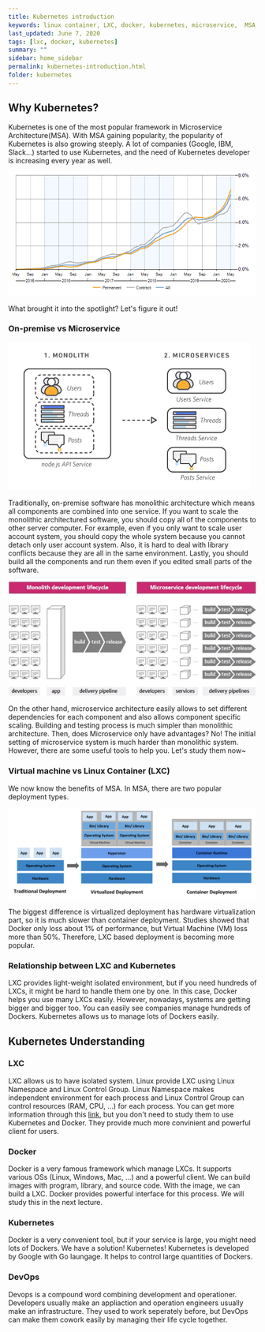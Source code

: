 ```yaml
---
title: Kubernetes introduction
keywords: linux container, LXC, docker, kubernetes, microservice,  MSA, k8s
last_updated: June 7, 2020
tags: [lxc, docker, kubernetes]
summary: ""
sidebar: home_sidebar
permalink: kubernetes-introduction.html
folder: kubernetes
---
```


## Why Kubernetes?

Kubernetes is one of the most popular framework in Microservice Architecture(MSA). 
With MSA gaining popularity, the popularity of Kubernetes is also growing steeply.
A lot of companies (Google, IBM, Slack...) started to use Kubernetes, and the need of Kubernetes developer is increasing every year as well.

![kubernetes-permenant-demand-trend](images/kubernetes/permanent-demand-trend.png "https://www.itjobswatch.co.uk/jobs/uk/kubernetes.do")

What brought it into the spotlight? Let's figure it out!

### On-premise vs Microservice

![compare-monolithic-and-microservice](images/kubernetes/compare-monolithic-microservice.png "https://aws.amazon.com/ko/microservices")

Traditionally, on-premise software has monolithic architecture which means all components are combined into one service. If you want to scale the monolithic architectured software, you should copy all of the components to other server computer. For example, even if you only want to scale user account system, you should copy the whole system because you cannot detach only user account system. Also, it is hard to deal with library conflicts because they are all in the same environment. Lastly, you should build all the components and run them even if you edited small parts of the software.

![build-test-comparison](images/kubernetes/build-test-comparison.png "https://blog.lqcns.com/1278")

On the other hand, microservice architecture easily allows to set different dependencies for each component and also allows component specific scaling. Building and testing process is much simpler than monolithic architecture.
Then, does Microservice only have advantages? No!
The initial setting of microservice system is much harder than monolithic system. 
However, there are some useful tools to help you.
Let's study them now~

### Virtual machine vs Linux Container (LXC)

We now know the benefits of MSA. In MSA, there are two popular deployment types.

![container_evolution](images/kubernetes/container-evolution.svg "https://kubernetes.io/docs/concepts/overview/what-is-kubernetes/")

The biggest difference is virtualized deployment has hardware virtualization part, so it is much slower than container deployment. 
Studies showed that Docker only loss about 1% of performance, but Virtual Machine (VM) loss more than 50%.
Therefore, LXC based deployment is becoming more popular.

### Relationship between LXC and Kubernetes

LXC provides light-weight isolated environment, but if you need hundreds of LXCs, it might be hard to handle them one by one.
In this case, Docker helps you use many LXCs easily. 
However, nowadays, systems are getting bigger and bigger too. You can easily see companies manage hundreds of Dockers.
Kubernetes allows us to manage lots of Dockers easily.

## Kubernetes Understanding

### LXC

LXC allows us to have isolated system. Linux provide LXC using Linux Namespace and Linux Control Group. Linux Namespace makes independent environment for each process and Linux Control Group can control resources (RAM, CPU, ...) for each process. You can get more information through this [link](https://linuxcontainers.org/lxc/getting-started/), but you don't need to study them to use Kubernetes and Docker. They provide much more convinient and powerful client for users.

### Docker

Docker is a very famous framework which manage LXCs. It supports various OSs (Linux, Windows, Mac, ...) and a powerful client.
We can build images with program, library, and source code. With the image, we can build a LXC.
Docker provides powerful interface for this process. We will study this in the next lecture.

### Kubernetes

Docker is a very convenient tool, but if your service is large, you might need lots of Dockers.
We have a solution! Kubernetes!
Kubernetes is developed by Google with Go laungage. It helps to control large quantities of Dockers.

### DevOps

Devops is a compound word combining development and operationer. Developers usually make an appliaction and operation engineers usually make an infrastructure. They used to work seperately before, but DevOps can make them cowork easily by managing their life cycle together. 